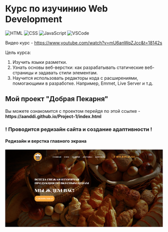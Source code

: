 <h1>Курс по изучинию Web Development</h1>

![HTML](https://img.shields.io/badge/HTML5-F07427?style=for-the-badge&logo=html5&logoColor=white)
![CSS](https://img.shields.io/badge/CSS3-52A7FC?style=for-the-badge&logo=css3&logoColor=white)
![JavaScript](https://img.shields.io/badge/JavaScript-F7DE40?style=for-the-badge&logo=JavaScript&logoColor=white)
![VSCode](https://img.shields.io/badge/Visual_Studio_Code-0078D4?style=for-the-badge&logo=visual%20studio%20code&logoColor=white)

Видео курс - https://www.youtube.com/watch?v=mU6anWqZJcc&t=18142s

Цель курса:
1) Изучить языки разметки.
2) Узнать основы веб-верстки: как разрабатывать статические веб-страницы и задавать стили элементам.
3) Научится использовать редакторы кода с расширениями, помогающими в разработке. Например, Emmet, Live Server и т.д.



<h2>Мой проект <strong>"Добрая Пекарня"</strong></h2> 
Вы можете ознакомится с проектом перейдя по этой ссылке - <strong>https://aanddi.github.io/Project-1/index.html</strong>

<h3>! Проводится редизайн сайта и создание адаптивности !</h3>

<h4>Редизайн и верстка главного экрана</h4>
<img src="Project/main.png">
